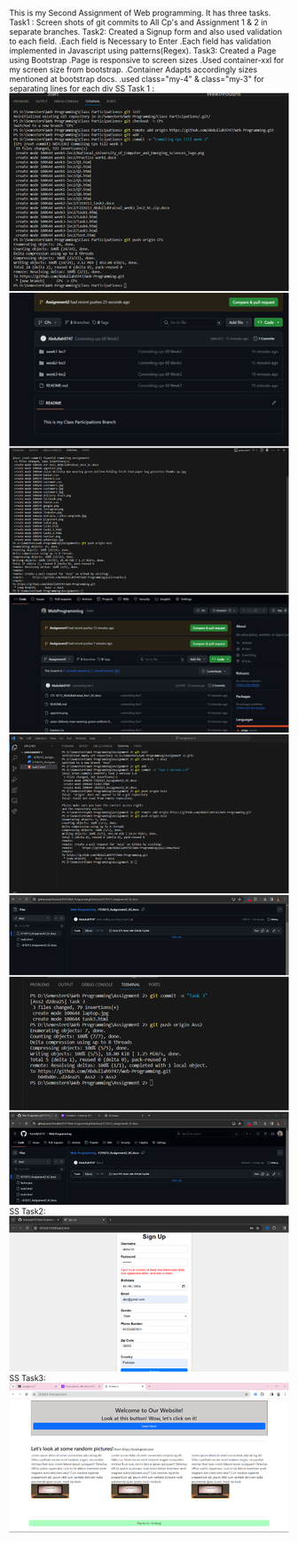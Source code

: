 This is my Second Assignment of Web programming.
It has three tasks.
Task1 : Screen shots of git commits to All Cp's and Assignment 1 & 2 in separate branches.
Task2: Created a Signup form and also used validation to each field.
  .Each field is Necessary to Enter
  .Each field has validation implemented in Javascript using patterns(Regex).
Task3: Created a Page using Bootstrap
   .Page is responsive to screen sizes
   .Used container-xxl for my screen size from bootstrap.
   .Container Adapts accordingly sizes mentioned at bootstrap docs.
   .used class="my-4" & class="my-3" for separating lines for each div
SS Task 1 :
![alt text](image.png)
![alt text](image-2.png)
![alt text](image-1.png)
![alt text](image-3.png)
![alt text](image-4.png)
![alt text](image-5.png)
![alt text](image-6.png)
![alt text](image-7.png)
SS Task2:
![alt text](image-8.png)
SS Task3:
![alt text](image-9.png)